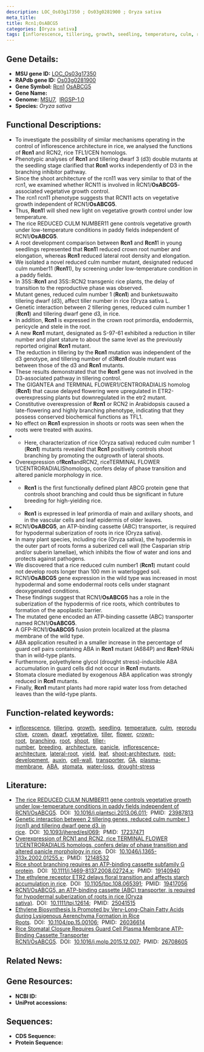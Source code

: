 ```yaml
---
description: LOC_Os03g17350 ; Os03g0281900 ; Oryza sativa
meta_title:
title: Rcn1;OsABCG5
categories: [Oryza sativa]
tags: [inflorescence, tillering, growth, seedling, temperature, culm, reproductive, crown, dwarf, vegetative, tiller, flower, crown root, branching, root, shoot, tiller number, breeding, architecture, panicle, inflorescence architecture, lateral root, yield, leaf, shoot architecture, root development, auxin, cell wall, transporter, GA, plasma membrane,  ABA , stomata, water loss, ABA, drought stress]
---
```


## Gene Details:
- **MSU gene ID:** [LOC_Os03g17350](http://rice.uga.edu/cgi-bin/ORF_infopage.cgi?orf=LOC_Os03g17350)  
- **RAPdb gene ID:** [Os03g0281900](https://rapdb.dna.affrc.go.jp/locus/?name=Os03g0281900)  
- **Gene Symbol:** <u>Rcn1</u>&nbsp;<u>OsABCG5</u>
- **Gene Name:**
- **Genome:**  [MSU7](http://rice.uga.edu/),&nbsp;&nbsp;[IRGSP-1.0](https://rapdb.dna.affrc.go.jp/download/irgsp1.html)
- **Species:** *Oryza sativa*

## Functional Descriptions:
   - To investigate the possibility of similar mechanisms operating in the control of inflorescence architecture in rice, we analysed the functions of **Rcn1** and RCN2, rice TFL1/CEN homologs.
   - Phenotypic analyses of **Rcn1** and tillering dwarf 3 (d3) double mutants at the seedling stage clarified that **Rcn1** works independently of D3 in the branching inhibitor pathway.
   - Since the shoot architecture of the rcn11 was very similar to that of the rcn1, we examined whether RCN11 is involved in RCN1/**OsABCG5**-associated vegetative growth control.
   - The rcn1 rcn11 phenotype suggests that RCN11 acts on vegetative growth independent of RCN1/**OsABCG5**.
   - Thus, **Rcn1**1 will shed new light on vegetative growth control under low temperature.
   - The rice REDUCED CULM NUMBER11 gene controls vegetative growth under low-temperature conditions in paddy fields independent of RCN1/**OsABCG5**.
   - A root development comparison between **Rcn1** and **Rcn1**1 in young seedlings represented that **Rcn1**1 reduced crown root number and elongation, whereas **Rcn1** reduced lateral root density and elongation.
   - We isolated a novel reduced culm number mutant, designated reduced culm number11 (**Rcn1**1), by screening under low-temperature condition in a paddy fields.
   - In 35S::**Rcn1** and 35S::RCN2 transgenic rice plants, the delay of transition to the reproductive phase was observed.
   - Mutant genes, reduced culm number 1 (**Rcn1**) and bunketsuwaito tillering dwarf (d3), affect tiller number in rice (Oryza sativa L.
   - Genetic interaction between 2 tillering genes, reduced culm number 1 (**Rcn1**) and tillering dwarf gene d3, in rice.
   - In addition, **Rcn1** is expressed in the crown root primordia, endodermis, pericycle and stele in the root.
   - A new **Rcn1** mutant, designated as S-97-61 exhibited a reduction in tiller number and plant stature to about the same level as the previously reported original **Rcn1** mutant.
   - The reduction in tillering by the **Rcn1** mutation was independent of the d3 genotype, and tillering number of d3**Rcn1** double mutant was between those of the d3 and **Rcn1** mutants.
   - These results demonstrated that the **Rcn1** gene was not involved in the D3-associated pathway in tillering control.
   - The GIGANTEA and TERMINAL FLOWER1/CENTRORADIALIS homolog (**Rcn1**) that cause delayed flowering were upregulated in ETR2-overexpressing plants but downregulated in the etr2 mutant.
   - Constitutive overexpression of **Rcn1** or RCN2 in Arabidopsis caused a late-flowering and highly branching phenotype, indicating that they possess conserved biochemical functions as TFL1.
   - No effect on **Rcn1** expression in shoots or roots was seen when the roots were treated with auxins.
   - * Here, characterization of rice (Oryza sativa) reduced culm number 1 (**Rcn1**) mutants revealed that **Rcn1** positively controls shoot branching by promoting the outgrowth of lateral shoots.
   - Overexpression of**Rcn1**andRCN2, riceTERMINAL FLOWER 1/CENTRORADIALIShomologs, confers delay of phase transition and altered panicle morphology in rice.
   - * **Rcn1** is the first functionally defined plant ABCG protein gene that controls shoot branching and could thus be significant in future breeding for high-yielding rice.
   - * **Rcn1** is expressed in leaf primordia of main and axillary shoots, and in the vascular cells and leaf epidermis of older leaves.
   - RCN1/**OsABCG5**, an ATP-binding cassette (ABC) transporter, is required for hypodermal suberization of roots in rice (Oryza sativa).
   - In many plant species, including rice (Oryza sativa), the hypodermis in the outer part of roots forms a suberized cell wall (the Casparian strip and/or suberin lamellae), which inhibits the flow of water and ions and protects against pathogens.
   - We discovered that a rice reduced culm number1 (**Rcn1**) mutant could not develop roots longer than 100 mm in waterlogged soil.
   - RCN1/**OsABCG5** gene expression in the wild type was increased in most hypodermal and some endodermal roots cells under stagnant deoxygenated conditions.
   - These findings suggest that RCN1/**OsABCG5** has a role in the suberization of the hypodermis of rice roots, which contributes to formation of the apoplastic barrier.
   - The mutated gene encoded an ATP-binding cassette (ABC) transporter named RCN1/**OsABCG5**.
   - A GFP-RCN1/**OsABCG5** fusion protein localized at the plasma membrane of the wild type.
   - ABA application resulted in a smaller increase in the percentage of guard cell pairs containing ABA in **Rcn1** mutant (A684P) and **Rcn1**-RNAi than in wild-type plants.
   - Furthermore, polyethylene glycol (drought stress)-inducible ABA accumulation in guard cells did not occur in **Rcn1** mutants.
   - Stomata closure mediated by exogenous ABA application was strongly reduced in **Rcn1** mutants.
   - Finally, **Rcn1** mutant plants had more rapid water loss from detached leaves than the wild-type plants.

## Function-related keywords:
   - [inflorescence](/tags/inflorescence/),&nbsp;&nbsp;[tillering](/tags/tillering/),&nbsp;&nbsp;[growth](/tags/growth/),&nbsp;&nbsp;[seedling](/tags/seedling/),&nbsp;&nbsp;[temperature](/tags/temperature/),&nbsp;&nbsp;[culm](/tags/culm/),&nbsp;&nbsp;[reproductive](/tags/reproductive/),&nbsp;&nbsp;[crown](/tags/crown/),&nbsp;&nbsp;[dwarf](/tags/dwarf/),&nbsp;&nbsp;[vegetative](/tags/vegetative/),&nbsp;&nbsp;[tiller](/tags/tiller/),&nbsp;&nbsp;[flower](/tags/flower/),&nbsp;&nbsp;[crown-root](/tags/crown-root/),&nbsp;&nbsp;[branching](/tags/branching/),&nbsp;&nbsp;[root](/tags/root/),&nbsp;&nbsp;[shoot](/tags/shoot/),&nbsp;&nbsp;[tiller-number](/tags/tiller-number/),&nbsp;&nbsp;[breeding](/tags/breeding/),&nbsp;&nbsp;[architecture](/tags/architecture/),&nbsp;&nbsp;[panicle](/tags/panicle/),&nbsp;&nbsp;[inflorescence-architecture](/tags/inflorescence-architecture/),&nbsp;&nbsp;[lateral-root](/tags/lateral-root/),&nbsp;&nbsp;[yield](/tags/yield/),&nbsp;&nbsp;[leaf](/tags/leaf/),&nbsp;&nbsp;[shoot-architecture](/tags/shoot-architecture/),&nbsp;&nbsp;[root-development](/tags/root-development/),&nbsp;&nbsp;[auxin](/tags/auxin/),&nbsp;&nbsp;[cell-wall](/tags/cell-wall/),&nbsp;&nbsp;[transporter](/tags/transporter/),&nbsp;&nbsp;[GA](/tags/GA/),&nbsp;&nbsp;[plasma-membrane](/tags/plasma-membrane/),&nbsp;&nbsp;[ABA](/tags/ABA/),&nbsp;&nbsp;[stomata](/tags/stomata/),&nbsp;&nbsp;[water-loss](/tags/water-loss/),&nbsp;&nbsp;[drought-stress](/tags/drought-stress/)

## Literature:
   - [The rice REDUCED CULM NUMBER11 gene controls vegetative growth under low-temperature conditions in paddy fields independent of RCN1/OsABCG5](https://www.doi.org/10.1016/j.plantsci.2013.06.011).&nbsp;&nbsp;DOI:&nbsp;&nbsp;[10.1016/j.plantsci.2013.06.011](https://www.doi.org/10.1016/j.plantsci.2013.06.011);&nbsp;&nbsp;PMID:&nbsp;&nbsp;[23987813](https://pubmed.ncbi.nlm.nih.gov/23987813/)
   - [Genetic interaction between 2 tillering genes, reduced culm number 1 (rcn1) and tillering dwarf gene d3, in rice](https://www.doi.org/10.1093/jhered/esl069).&nbsp;&nbsp;DOI:&nbsp;&nbsp;[10.1093/jhered/esl069](https://www.doi.org/10.1093/jhered/esl069);&nbsp;&nbsp;PMID:&nbsp;&nbsp;[17237471](https://pubmed.ncbi.nlm.nih.gov/17237471/)
   - [Overexpression of RCN1 and RCN2, rice TERMINAL FLOWER 1/CENTRORADIALIS homologs, confers delay of phase transition and altered panicle morphology in rice](https://www.doi.org/10.1046/j.1365-313x.2002.01255.x).&nbsp;&nbsp;DOI:&nbsp;&nbsp;[10.1046/j.1365-313x.2002.01255.x](https://www.doi.org/10.1046/j.1365-313x.2002.01255.x);&nbsp;&nbsp;PMID:&nbsp;&nbsp;[12148532](https://pubmed.ncbi.nlm.nih.gov/12148532/)
   - [Rice shoot branching requires an ATP-binding cassette subfamily G protein](https://www.doi.org/10.1111/j.1469-8137.2008.02724.x).&nbsp;&nbsp;DOI:&nbsp;&nbsp;[10.1111/j.1469-8137.2008.02724.x](https://www.doi.org/10.1111/j.1469-8137.2008.02724.x);&nbsp;&nbsp;PMID:&nbsp;&nbsp;[19140940](https://pubmed.ncbi.nlm.nih.gov/19140940/)
   - [The ethylene receptor ETR2 delays floral transition and affects starch accumulation in rice](https://www.doi.org/10.1105/tpc.108.065391).&nbsp;&nbsp;DOI:&nbsp;&nbsp;[10.1105/tpc.108.065391](https://www.doi.org/10.1105/tpc.108.065391);&nbsp;&nbsp;PMID:&nbsp;&nbsp;[19417056](https://pubmed.ncbi.nlm.nih.gov/19417056/)
   - [RCN1/OsABCG5, an ATP-binding cassette (ABC) transporter, is required for hypodermal suberization of roots in rice (Oryza sativa)](https://www.doi.org/10.1111/tpj.12614).&nbsp;&nbsp;DOI:&nbsp;&nbsp;[10.1111/tpj.12614](https://www.doi.org/10.1111/tpj.12614);&nbsp;&nbsp;PMID:&nbsp;&nbsp;[25041515](https://pubmed.ncbi.nlm.nih.gov/25041515/)
   - [Ethylene Biosynthesis Is Promoted by Very-Long-Chain Fatty Acids during Lysigenous Aerenchyma Formation in Rice Roots](https://www.doi.org/10.1104/pp.15.00106).&nbsp;&nbsp;DOI:&nbsp;&nbsp;[10.1104/pp.15.00106](https://www.doi.org/10.1104/pp.15.00106);&nbsp;&nbsp;PMID:&nbsp;&nbsp;[26036614](https://pubmed.ncbi.nlm.nih.gov/26036614/)
   - [Rice Stomatal Closure Requires Guard Cell Plasma Membrane ATP-Binding Cassette Transporter RCN1/OsABCG5](https://www.doi.org/10.1016/j.molp.2015.12.007).&nbsp;&nbsp;DOI:&nbsp;&nbsp;[10.1016/j.molp.2015.12.007](https://www.doi.org/10.1016/j.molp.2015.12.007);&nbsp;&nbsp;PMID:&nbsp;&nbsp;[26708605](https://pubmed.ncbi.nlm.nih.gov/26708605/)

## Related News:

## Gene Resources:
- **NCBI ID:**  []()
- **UniProt accessions:** [](https://www.uniprot.org/uniprotkb//entry)

## Sequences:
- **CDS Sequence:**
- **Protein Sequence:**
